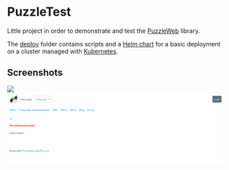 # PuzzleTest

Little project in order to demonstrate and test the [PuzzleWeb](https://github.com/dvaumoron/puzzleweb) library.

The [deploy](deploy) folder contains scripts and a [Helm chart](https://helm.sh) for a basic deployment on a cluster managed with [Kubernetes](https://kubernetes.io/).

## Screenshots

<img src="https://github.com/dvaumoron/puzzletest/raw/main/screenshot/puzzlescreenshot1.png">

<img src="https://github.com/dvaumoron/puzzletest/raw/main/screenshot/puzzlescreenshot2.png">